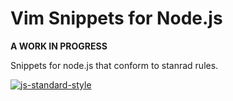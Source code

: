 # Vim Snippets for Node.js

**A WORK IN PROGRESS**

Snippets for node.js that conform to stanrad rules.

[![js-standard-style](https://cdn.rawgit.com/feross/standard/master/badge.svg)](https://github.com/feross/standard)

